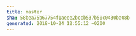 ```yaml
---
title: master
sha: 58bea75b67754f1aeee2bccb537b50c0430ba08b
generated: 2018-10-24 12:55:12 +0200
---
```

